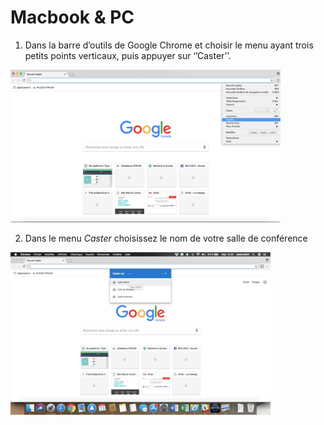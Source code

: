 # Macbook & PC

1. Dans la barre d’outils de Google Chrome et choisir le menu ayant trois petits points verticaux, puis appuyer sur ‘’Caster’’.

![Menu Google Chrome](../.gitbook/assets/image.png)

2. Dans le menu _Caster_ choisissez le nom de votre salle de conférence

![](../.gitbook/assets/image%20%281%29.png)



